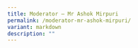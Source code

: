 ```yaml
---
title: Moderator – Mr Ashok Mirpuri
permalink: /moderator-mr-ashok-mirpuri/
variant: markdown
description: ""
---
```


